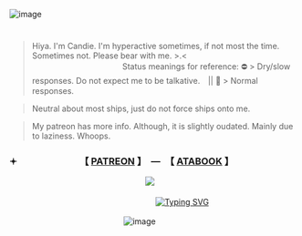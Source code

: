 ![image](https://github.com/user-attachments/assets/e151198e-80dd-422b-b753-1519005c6bf5)



# 
> Hiya. I'm Candie. I'm hyperactive sometimes, if not most the time. Sometimes not. Please bear with me. >.<  　　　　　　　　　　　
> Status meanings for reference: ⛔ > Dry/slow responses. Do not expect me to be talkative.　|| 🌙 > Normal responses.

> Neutral about most ships, just do not force ships onto me.

> My patreon has more info. Although, it is slightly oudated. Mainly due to laziness. Whoops. 

### 𖥔 　　　　　　　【 [PATREON](https://www.patreon.com/c/supportingconstellation) 】　—　【 [ATABOOK](https://thatonedockdweller.atabook.org/) 】

　　　　　　　　　　　　　　　　　![](https://komarev.com/ghpvc/?username=ROLLORD1E&color=3c5540&label=Robloxians&style=for-the-badge)

　　　　　　　　　　　　　　　　　　 [![Typing SVG](https://readme-typing-svg.demolab.com?font=Fira+Code&size=10&duration=2000&color=8E9EAE&multiline=true&repeat=false&width=435&lines=I'M+NOT+A+GUY+IDIOT;+WHAT+DO+I+HAVE+TO+DO%3F;GO+BUY+A+WEBCAM+JUST+TO+PROVE+IM+A+GIRL%3F+-+Caleb244%2C+Roblox+Forums)](https://git.io/typing-svg)

　　　　　　　　　　　　　　 ![image](https://github.com/user-attachments/assets/eec5a76a-8230-4672-8395-f378287e072d)
